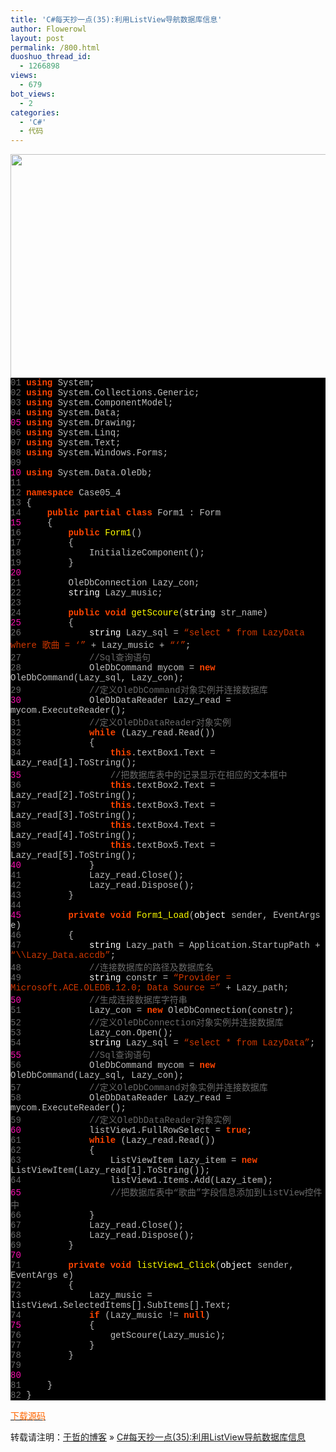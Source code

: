 ```yaml
---
title: 'C#每天抄一点(35):利用ListView导航数据库信息'
author: Flowerowl
layout: post
permalink: /800.html
duoshuo_thread_id:
  - 1266898
views:
  - 679
bot_views:
  - 2
categories:
  - 'C#'
  - 代码
---
```

<img class="aligncenter size-full wp-image-801" title="Lazynight | 夜阑" src="http://lazynight.me/wp-content/uploads/2011/10/20111031190354.jpg" alt="" width="549" height="358" />

<div class="source" style="font-family: '[object HTMLOptionElement]', Consolas, 'Lucida Console', 'Courier New'; color: #c0c0c0; background-color: #000000;">
  <span style="color: #696969;">01</span> <span style="color: #ff4400; font-weight: bold;">using</span> <span style="color: #c0c0c0;">System</span>;<br /> <span style="color: #696969;">02</span> <span style="color: #ff4400; font-weight: bold;">using</span> <span style="color: #c0c0c0;">System.Collections.Generic</span>;<br /> <span style="color: #696969;">03</span> <span style="color: #ff4400; font-weight: bold;">using</span> <span style="color: #c0c0c0;">System.ComponentModel</span>;<br /> <span style="color: #696969;">04</span> <span style="color: #ff4400; font-weight: bold;">using</span> <span style="color: #c0c0c0;">System.Data</span>;<br /> <span style="color: #f810b0;">05</span> <span style="color: #ff4400; font-weight: bold;">using</span> <span style="color: #c0c0c0;">System.Drawing</span>;<br /> <span style="color: #696969;">06</span> <span style="color: #ff4400; font-weight: bold;">using</span> <span style="color: #c0c0c0;">System.Linq</span>;<br /> <span style="color: #696969;">07</span> <span style="color: #ff4400; font-weight: bold;">using</span> <span style="color: #c0c0c0;">System.Text</span>;<br /> <span style="color: #696969;">08</span> <span style="color: #ff4400; font-weight: bold;">using</span> <span style="color: #c0c0c0;">System.Windows.Forms</span>;<br /> <span style="color: #696969;">09</span><br /> <span style="color: #f810b0;">10</span> <span style="color: #ff4400; font-weight: bold;">using</span> <span style="color: #c0c0c0;">System.Data.OleDb</span>;<br /> <span style="color: #696969;">11</span><br /> <span style="color: #696969;">12</span> <span style="color: #ff4400; font-weight: bold;">namespace</span> <span style="color: #c0c0c0;">Case05_4</span><br /> <span style="color: #696969;">13</span> <span style="color: #c0c0c0;">{</span><br /> <span style="color: #696969;">14</span>     <span style="color: #ff4400; font-weight: bold;">public</span> <span style="color: #ff4400; font-weight: bold;">partial</span> <span style="color: #ff4400; font-weight: bold;">class</span> <span style="color: #c0c0c0;">Form1</span> <span style="color: #c0c0c0;">:</span> <span style="color: #c0c0c0;">Form</span><br /> <span style="color: #f810b0;">15</span>     <span style="color: #c0c0c0;">{</span><br /> <span style="color: #696969;">16</span>         <span style="color: #ff4400; font-weight: bold;">public</span> <span style="color: #ffff00;">Form1</span>()<br /> <span style="color: #696969;">17</span>         <span style="color: #c0c0c0;">{</span><br /> <span style="color: #696969;">18</span>             <span style="color: #c0c0c0;">InitializeComponent</span>();<br /> <span style="color: #696969;">19</span>         <span style="color: #c0c0c0;">}</span><br /> <span style="color: #f810b0;">20</span><br /> <span style="color: #696969;">21</span>         <span style="color: #c0c0c0;">OleDbConnection</span> <span style="color: #c0c0c0;">Lazy_con</span>;<br /> <span style="color: #696969;">22</span>         <span style="color: #ffffff;">string</span> <span style="color: #c0c0c0;">Lazy_music</span>;<br /> <span style="color: #696969;">23</span><br /> <span style="color: #696969;">24</span>         <span style="color: #ff4400; font-weight: bold;">public</span> <span style="color: #ff4400; font-weight: bold;">void</span> <span style="color: #ffff00;">getScoure</span>(<span style="color: #ffffff;">string</span> <span style="color: #c0c0c0;">str_name</span>)<br /> <span style="color: #f810b0;">25</span>         <span style="color: #c0c0c0;">{</span><br /> <span style="color: #696969;">26</span>             <span style="color: #ffffff;">string</span> <span style="color: #c0c0c0;">Lazy_sql</span> <span style="color: #c0c0c0;">=</span> <span style="color: #d13800;">&#8220;select * from LazyData where 歌曲 = &#8216;&#8221;</span> <span style="color: #c0c0c0;">+</span> <span style="color: #c0c0c0;">Lazy_music</span> <span style="color: #c0c0c0;">+</span> <span style="color: #d13800;">&#8220;&#8216;&#8221;</span>;<br /> <span style="color: #696969;">27</span>             <span style="color: #696969;">//Sql查询语句</span><br /> <span style="color: #696969;">28</span>             <span style="color: #c0c0c0;">OleDbCommand</span> <span style="color: #c0c0c0;">mycom</span> <span style="color: #c0c0c0;">=</span> <span style="color: #ff4400; font-weight: bold;">new</span> <span style="color: #c0c0c0;">OleDbCommand</span>(<span style="color: #c0c0c0;">Lazy_sql</span><span style="color: #c0c0c0;">,</span> <span style="color: #c0c0c0;">Lazy_con</span>);<br /> <span style="color: #696969;">29</span>             <span style="color: #696969;">//定义OleDbCommand对象实例并连接数据库</span><br /> <span style="color: #f810b0;">30</span>             <span style="color: #c0c0c0;">OleDbDataReader</span> <span style="color: #c0c0c0;">Lazy_read</span> <span style="color: #c0c0c0;">=</span> <span style="color: #c0c0c0;">mycom</span><span style="color: #c0c0c0;">.</span><span style="color: #c0c0c0;">ExecuteReader</span>();<br /> <span style="color: #696969;">31</span>             <span style="color: #696969;">//定义OleDbDataReader对象实例</span><br /> <span style="color: #696969;">32</span>             <span style="color: #ff4400; font-weight: bold;">while</span> (<span style="color: #c0c0c0;">Lazy_read</span><span style="color: #c0c0c0;">.</span><span style="color: #c0c0c0;">Read</span>())<br /> <span style="color: #696969;">33</span>             <span style="color: #c0c0c0;">{</span><br /> <span style="color: #696969;">34</span>                 <span style="color: #ff4400; font-weight: bold;">this</span><span style="color: #c0c0c0;">.</span><span style="color: #c0c0c0;">textBox1</span><span style="color: #c0c0c0;">.</span><span style="color: #c0c0c0;">Text</span> <span style="color: #c0c0c0;">=</span> <span style="color: #c0c0c0;">Lazy_read</span><span style="color: #c0c0c0;">[</span><span style="color: #c0c0c0;">1</span><span style="color: #c0c0c0;">].</span><span style="color: #c0c0c0;">ToString</span>();<br /> <span style="color: #f810b0;">35</span>                 <span style="color: #696969;">//把数据库表中的记录显示在相应的文本框中</span><br /> <span style="color: #696969;">36</span>                 <span style="color: #ff4400; font-weight: bold;">this</span><span style="color: #c0c0c0;">.</span><span style="color: #c0c0c0;">textBox2</span><span style="color: #c0c0c0;">.</span><span style="color: #c0c0c0;">Text</span> <span style="color: #c0c0c0;">=</span> <span style="color: #c0c0c0;">Lazy_read</span><span style="color: #c0c0c0;">[</span><span style="color: #c0c0c0;">2</span><span style="color: #c0c0c0;">].</span><span style="color: #c0c0c0;">ToString</span>();<br /> <span style="color: #696969;">37</span>                 <span style="color: #ff4400; font-weight: bold;">this</span><span style="color: #c0c0c0;">.</span><span style="color: #c0c0c0;">textBox3</span><span style="color: #c0c0c0;">.</span><span style="color: #c0c0c0;">Text</span> <span style="color: #c0c0c0;">=</span> <span style="color: #c0c0c0;">Lazy_read</span><span style="color: #c0c0c0;">[</span><span style="color: #c0c0c0;">3</span><span style="color: #c0c0c0;">].</span><span style="color: #c0c0c0;">ToString</span>();<br /> <span style="color: #696969;">38</span>                 <span style="color: #ff4400; font-weight: bold;">this</span><span style="color: #c0c0c0;">.</span><span style="color: #c0c0c0;">textBox4</span><span style="color: #c0c0c0;">.</span><span style="color: #c0c0c0;">Text</span> <span style="color: #c0c0c0;">=</span> <span style="color: #c0c0c0;">Lazy_read</span><span style="color: #c0c0c0;">[</span><span style="color: #c0c0c0;">4</span><span style="color: #c0c0c0;">].</span><span style="color: #c0c0c0;">ToString</span>();<br /> <span style="color: #696969;">39</span>                 <span style="color: #ff4400; font-weight: bold;">this</span><span style="color: #c0c0c0;">.</span><span style="color: #c0c0c0;">textBox5</span><span style="color: #c0c0c0;">.</span><span style="color: #c0c0c0;">Text</span> <span style="color: #c0c0c0;">=</span> <span style="color: #c0c0c0;">Lazy_read</span><span style="color: #c0c0c0;">[</span><span style="color: #c0c0c0;">5</span><span style="color: #c0c0c0;">].</span><span style="color: #c0c0c0;">ToString</span>();<br /> <span style="color: #f810b0;">40</span>             <span style="color: #c0c0c0;">}</span><br /> <span style="color: #696969;">41</span>             <span style="color: #c0c0c0;">Lazy_read</span><span style="color: #c0c0c0;">.</span><span style="color: #c0c0c0;">Close</span>();<br /> <span style="color: #696969;">42</span>             <span style="color: #c0c0c0;">Lazy_read</span><span style="color: #c0c0c0;">.</span><span style="color: #c0c0c0;">Dispose</span>();<br /> <span style="color: #696969;">43</span>         <span style="color: #c0c0c0;">}</span><br /> <span style="color: #696969;">44</span><br /> <span style="color: #f810b0;">45</span>         <span style="color: #ff4400; font-weight: bold;">private</span> <span style="color: #ff4400; font-weight: bold;">void</span> <span style="color: #ffff00;">Form1_Load</span>(<span style="color: #ffffff;">object</span> <span style="color: #c0c0c0;">sender</span><span style="color: #c0c0c0;">,</span> <span style="color: #c0c0c0;">EventArgs</span> <span style="color: #c0c0c0;">e</span>)<br /> <span style="color: #696969;">46</span>         <span style="color: #c0c0c0;">{</span><br /> <span style="color: #696969;">47</span>             <span style="color: #ffffff;">string</span> <span style="color: #c0c0c0;">Lazy_path</span> <span style="color: #c0c0c0;">=</span> <span style="color: #c0c0c0;">Application</span><span style="color: #c0c0c0;">.</span><span style="color: #c0c0c0;">StartupPath</span> <span style="color: #c0c0c0;">+</span> <span style="color: #d13800;">&#8220;\\Lazy_Data.accdb&#8221;</span>;<br /> <span style="color: #696969;">48</span>             <span style="color: #696969;">//连接数据库的路径及数据库名</span><br /> <span style="color: #696969;">49</span>             <span style="color: #ffffff;">string</span> <span style="color: #c0c0c0;">constr</span> <span style="color: #c0c0c0;">=</span> <span style="color: #d13800;">&#8220;Provider = Microsoft.ACE.OLEDB.12.0; Data Source =&#8221;</span> <span style="color: #c0c0c0;">+</span> <span style="color: #c0c0c0;">Lazy_path</span>;<br /> <span style="color: #f810b0;">50</span>             <span style="color: #696969;">//生成连接数据库字符串</span><br /> <span style="color: #696969;">51</span>             <span style="color: #c0c0c0;">Lazy_con</span> <span style="color: #c0c0c0;">=</span> <span style="color: #ff4400; font-weight: bold;">new</span> <span style="color: #c0c0c0;">OleDbConnection</span>(<span style="color: #c0c0c0;">constr</span>);<br /> <span style="color: #696969;">52</span>             <span style="color: #696969;">//定义OleDbConnection对象实例并连接数据库</span><br /> <span style="color: #696969;">53</span>             <span style="color: #c0c0c0;">Lazy_con</span><span style="color: #c0c0c0;">.</span><span style="color: #c0c0c0;">Open</span>();<br /> <span style="color: #696969;">54</span>             <span style="color: #ffffff;">string</span> <span style="color: #c0c0c0;">Lazy_sql</span> <span style="color: #c0c0c0;">=</span> <span style="color: #d13800;">&#8220;select * from LazyData&#8221;</span>;<br /> <span style="color: #f810b0;">55</span>             <span style="color: #696969;">//Sql查询语句</span><br /> <span style="color: #696969;">56</span>             <span style="color: #c0c0c0;">OleDbCommand</span> <span style="color: #c0c0c0;">mycom</span> <span style="color: #c0c0c0;">=</span> <span style="color: #ff4400; font-weight: bold;">new</span> <span style="color: #c0c0c0;">OleDbCommand</span>(<span style="color: #c0c0c0;">Lazy_sql</span><span style="color: #c0c0c0;">,</span> <span style="color: #c0c0c0;">Lazy_con</span>);<br /> <span style="color: #696969;">57</span>             <span style="color: #696969;">//定义OleDbCommand对象实例并连接数据库</span><br /> <span style="color: #696969;">58</span>             <span style="color: #c0c0c0;">OleDbDataReader</span> <span style="color: #c0c0c0;">Lazy_read</span> <span style="color: #c0c0c0;">=</span> <span style="color: #c0c0c0;">mycom</span><span style="color: #c0c0c0;">.</span><span style="color: #c0c0c0;">ExecuteReader</span>();<br /> <span style="color: #696969;">59</span>             <span style="color: #696969;">//定义OleDbDataReader对象实例</span><br /> <span style="color: #f810b0;">60</span>             <span style="color: #c0c0c0;">listView1</span><span style="color: #c0c0c0;">.</span><span style="color: #c0c0c0;">FullRowSelect</span> <span style="color: #c0c0c0;">=</span> <span style="color: #ff4400; font-weight: bold;">true</span>;<br /> <span style="color: #696969;">61</span>             <span style="color: #ff4400; font-weight: bold;">while</span> (<span style="color: #c0c0c0;">Lazy_read</span><span style="color: #c0c0c0;">.</span><span style="color: #c0c0c0;">Read</span>())<br /> <span style="color: #696969;">62</span>             <span style="color: #c0c0c0;">{</span><br /> <span style="color: #696969;">63</span>                 <span style="color: #c0c0c0;">ListViewItem</span> <span style="color: #c0c0c0;">Lazy_item</span> <span style="color: #c0c0c0;">=</span> <span style="color: #ff4400; font-weight: bold;">new</span> <span style="color: #c0c0c0;">ListViewItem</span>(<span style="color: #c0c0c0;">Lazy_read</span><span style="color: #c0c0c0;">[</span><span style="color: #c0c0c0;">1</span><span style="color: #c0c0c0;">].</span><span style="color: #c0c0c0;">ToString</span>());<br /> <span style="color: #696969;">64</span>                 <span style="color: #c0c0c0;">listView1</span><span style="color: #c0c0c0;">.</span><span style="color: #c0c0c0;">Items</span><span style="color: #c0c0c0;">.</span><span style="color: #c0c0c0;">Add</span>(<span style="color: #c0c0c0;">Lazy_item</span>);<br /> <span style="color: #f810b0;">65</span>                 <span style="color: #696969;">//把数据库表中“歌曲”字段信息添加到ListView控件中</span><br /> <span style="color: #696969;">66</span>             <span style="color: #c0c0c0;">}</span><br /> <span style="color: #696969;">67</span>             <span style="color: #c0c0c0;">Lazy_read</span><span style="color: #c0c0c0;">.</span><span style="color: #c0c0c0;">Close</span>();<br /> <span style="color: #696969;">68</span>             <span style="color: #c0c0c0;">Lazy_read</span><span style="color: #c0c0c0;">.</span><span style="color: #c0c0c0;">Dispose</span>();<br /> <span style="color: #696969;">69</span>         <span style="color: #c0c0c0;">}</span><br /> <span style="color: #f810b0;">70</span><br /> <span style="color: #696969;">71</span>         <span style="color: #ff4400; font-weight: bold;">private</span> <span style="color: #ff4400; font-weight: bold;">void</span> <span style="color: #ffff00;">listView1_Click</span>(<span style="color: #ffffff;">object</span> <span style="color: #c0c0c0;">sender</span><span style="color: #c0c0c0;">,</span> <span style="color: #c0c0c0;">EventArgs</span> <span style="color: #c0c0c0;">e</span>)<br /> <span style="color: #696969;">72</span>         <span style="color: #c0c0c0;">{</span><br /> <span style="color: #696969;">73</span>             <span style="color: #c0c0c0;">Lazy_music</span> <span style="color: #c0c0c0;">=</span> <span style="color: #c0c0c0;">listView1</span><span style="color: #c0c0c0;">.</span><span style="color: #c0c0c0;">SelectedItems</span><span style="color: #c0c0c0;">[</span><span style="color: #c0c0c0;"></span><span style="color: #c0c0c0;">].</span><span style="color: #c0c0c0;">SubItems</span><span style="color: #c0c0c0;">[</span><span style="color: #c0c0c0;"></span><span style="color: #c0c0c0;">].</span><span style="color: #c0c0c0;">Text</span>;<br /> <span style="color: #696969;">74</span>             <span style="color: #ff4400; font-weight: bold;">if</span> (<span style="color: #c0c0c0;">Lazy_music</span> <span style="color: #c0c0c0;">!=</span> <span style="color: #ff4400; font-weight: bold;">null</span>)<br /> <span style="color: #f810b0;">75</span>             <span style="color: #c0c0c0;">{</span><br /> <span style="color: #696969;">76</span>                 <span style="color: #c0c0c0;">getScoure</span>(<span style="color: #c0c0c0;">Lazy_music</span>);<br /> <span style="color: #696969;">77</span>             <span style="color: #c0c0c0;">}</span><br /> <span style="color: #696969;">78</span>         <span style="color: #c0c0c0;">}</span><br /> <span style="color: #696969;">79</span><br /> <span style="color: #f810b0;">80</span><br /> <span style="color: #696969;">81</span>     <span style="color: #c0c0c0;">}</span><br /> <span style="color: #696969;">82</span> <span style="color: #c0c0c0;">}</span>
</div>

<span style="color: #ff6600;"><a href="http://down.qiannao.com/space/file/flowerowl/-4e0a-4f20-5206-4eab/Lazy35_-5229-7528ListView-5bfc-822a-6570-636e-5e93-4fe1-606f.rar/.page" target="_blank"><span style="color: #ff6600;">下载源码</span></a></span>

转载请注明：[于哲的博客][1] &raquo; [C#每天抄一点(35):利用ListView导航数据库信息][2]

 [1]: http://localhost/wordpress
 [2]: http://localhost/wordpress/800.html